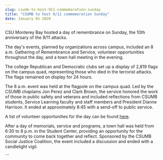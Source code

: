 ```yaml
---
slug: csumb-to-host-911-commemoration-sunday
title: "CSUMB to host 9/11 commemoration Sunday"
date: January 01 2020
---
```


 
<p>
  CSU Monterey Bay hosted a day of remembrance on Sunday, the 10th anniversary
  of the 9/11 attacks.
</p>
<p>
  The day's events, planned by organizations across campus, included an 8 a.m.
  Gathering of Remembrance and Service, volunteer opportunities throughout the
  day, and a town hall meeting in the evening.
</p>
<p>
  The college Republican and Democratic clubs set up a display of 2,819 flags on
  the campus quad, representing those who died in the terrorist attacks. The
  flags remained on display for 24 hours.
</p>
<p>
  The 8 a.m. event was held at the flagpole on the campus quad. Led by the CSUMB
  chaplains Jon Perez and Clark Brown, the service honored the work of those in
  public safety and veterans and included reflections from CSUMB students,
  Service Learning faculty and staff members and President Dianne Harrison. It
  ended at approximately 8:45 with a send-off to public service.
</p>
<p>
  A list of volunteer opportunities for the day can be found
  <a href="https://service.csumb.edu/911-national-day-service">here</a>.
</p>
<p>
  After a day of memorials, service and programs, a town hall was held from 6:30
  to 8 p.m. in the Student Center, providing an opportunity for the community to
  come back together and reflect. Sponsored by the CSUMB Social Justice
  Coalition, the event included a discussion and ended with a candlelight vigil.
</p>
```
